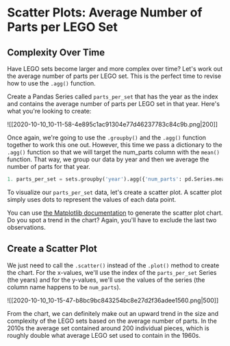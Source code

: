 # Scatter Plots: Average Number of Parts per LEGO Set

## Complexity Over Time

Have LEGO sets become larger and more complex over time? Let's work out the average number of parts per LEGO set. This is the perfect time to revise how to use the `.agg()` function.

Create a Pandas Series called `parts_per_set` that has the year as the index and contains the average number of parts per LEGO set in that year. Here's what you're looking to create:

![[2020-10-10_10-11-58-4e895c1ac91304e77d46237783c84c9b.png|200]]

Once again, we're going to use the `.groupby()` and the `.agg()` function together to work this one out. However, this time we pass a dictionary to the `.agg()` function so that we will target the num_parts column with the `mean()` function. That way, we group our data by year and then we average the number of parts for that year.

```python
1. parts_per_set = sets.groupby('year').agg({'num_parts': pd.Series.mean})
```


To visualize our `parts_per_set` data, let's create a scatter plot. A scatter plot simply uses dots to represent the values of each data point.

You can use [the Matplotlib documentation](https://matplotlib.org/stable/api/_as_gen/matplotlib.pyplot.scatter.html) to generate the scatter plot chart. Do you spot a trend in the chart? Again, you'll have to exclude the last two observations.

## Create a Scatter Plot

We just need to call the `.scatter()` instead of the `.plot()` method to create the chart. For the x-values, we'll use the index of the `parts_per_set` Series (the years) and for the y-values, we'll use the values of the series (the column name happens to be `num_parts`).

![[2020-10-10_10-15-47-b8bc9bc843254bc8e27d2f36adee1560.png|500]]

From the chart, we can definitely make out an upward trend in the size and complexity of the LEGO sets based on the average number of parts. In the 2010s the average set contained around 200 individual pieces, which is roughly double what average LEGO set used to contain in the 1960s.